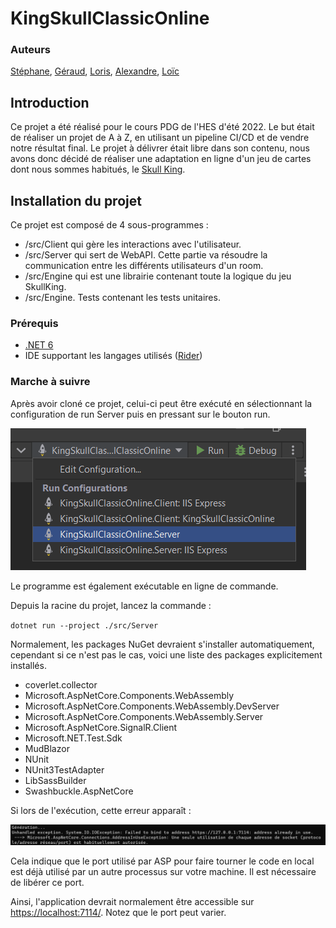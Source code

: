 # KingSkullClassicOnline

### Auteurs

[Stéphane](https://github.com/BernardLhermite),
[Géraud](https://github.com/GeraudSilvestri),
[Loris](https://github.com/Loris199),
[Alexandre](https://github.com/AJaquier),
[Loïc](https://github.com/loicrheig)

## Introduction

Ce projet a été réalisé pour le cours PDG de l'HES d'été 2022.
Le but était de réaliser un projet de A à Z, en utilisant un pipeline CI/CD et de vendre notre résultat final.
Le projet à délivrer était libre dans son contenu, nous avons donc décidé de réaliser une adaptation en ligne d'un jeu de cartes dont nous sommes habitués, le [Skull King](https://www.schmidtspiele.de/files/Produkte/7/75024%20-%20Skull%20King/75024_Skull_King_DE_FR_IT_GB.pdf#page=3).

## Installation du projet

Ce projet est composé de 4 sous-programmes :

- /src/Client qui gère les interactions avec l'utilisateur.
- /src/Server qui sert de WebAPI. Cette partie va résoudre la communication entre les différents utilisateurs d'un room.
- /src/Engine qui est une librairie contenant toute la logique du jeu SkullKing.
- /src/Engine. Tests contenant les tests unitaires.

### Prérequis

- [.NET 6](https://dotnet.microsoft.com/en-us/download/dotnet/6.0)
- IDE supportant les langages utilisés ([Rider](https://www.jetbrains.com/fr-fr/rider/))

### Marche à suivre

Après avoir cloné ce projet, celui-ci peut être exécuté en sélectionnant la configuration de run Server puis en pressant sur le bouton run.

![Rider run](./doc/ressources/readme/run-config.png)

Le programme est également exécutable en ligne de commande.

Depuis la racine du projet, lancez la commande :

`` dotnet run --project ./src/Server ``

Normalement, les packages NuGet devraient s'installer automatiquement, cependant si ce n'est pas le cas, voici une liste des packages explicitement installés.

- coverlet.collector
- Microsoft.AspNetCore.Components.WebAssembly
- Microsoft.AspNetCore.Components.WebAssembly.DevServer
- Microsoft.AspNetCore.Components.WebAssembly.Server
- Microsoft.AspNetCore.SignalR.Client
- Microsoft.NET.Test.Sdk
- MudBlazor
- NUnit
- NUnit3TestAdapter
- LibSassBuilder
- Swashbuckle.AspNetCore

Si lors de l'exécution, cette erreur apparaît :

![Rider run](./doc/ressources/readme/address-error.png)

Cela indique que le port utilisé par ASP pour faire tourner le code en local est déjà utilisé par un autre processus sur votre machine. Il est nécessaire de libérer ce port.

Ainsi, l'application devrait normalement être accessible sur [https://localhost:7114/](https://localhost:7114/). Notez que le port peut varier.
